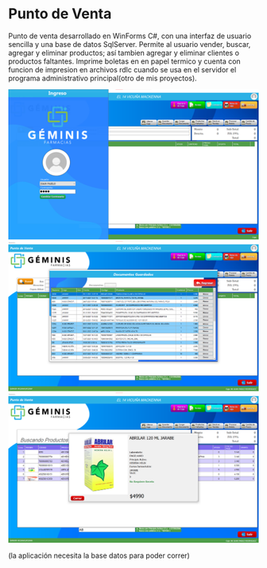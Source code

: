 # Punto de Venta

Punto de venta desarrollado en WinForms C#, con una interfaz de usuario sencilla y una base de datos SqlServer. 
Permite al usuario vender, buscar, agregar y eliminar productos; así tambien agregar y eliminar clientes o productos faltantes.
Imprime boletas en en papel termico y cuenta con funcion de impresion en archivos rdlc cuando se usa en el servidor el programa administrativo principal(otro de mis proyectos).

![Image text](https://github.com/Guaaan/PuntodeVenta/blob/master/screenshots/main.png)
![Image text](https://github.com/Guaaan/PuntodeVenta/blob/master/screenshots/cargar.png)
![Image text](https://github.com/Guaaan/PuntodeVenta/blob/master/screenshots/modal.png)



(la aplicación necesita la base datos para poder correr)
